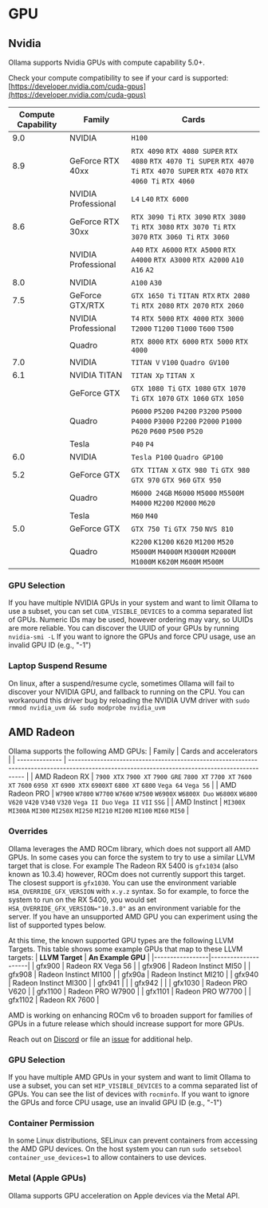 # GPU
## Nvidia
Ollama supports Nvidia GPUs with compute capability 5.0+.

Check your compute compatibility to see if your card is supported:
[https://developer.nvidia.com/cuda-gpus](https://developer.nvidia.com/cuda-gpus)

| Compute Capability | Family              | Cards                                                                                                       |
| ------------------ | ------------------- | ----------------------------------------------------------------------------------------------------------- |
| 9.0                | NVIDIA              | `H100`                                                                                                      |
| 8.9                | GeForce RTX 40xx    | `RTX 4090` `RTX 4080 SUPER` `RTX 4080` `RTX 4070 Ti SUPER` `RTX 4070 Ti` `RTX 4070 SUPER` `RTX 4070` `RTX 4060 Ti` `RTX 4060`  |
|                    | NVIDIA Professional | `L4` `L40` `RTX 6000`                                                                                       |
| 8.6                | GeForce RTX 30xx    | `RTX 3090 Ti` `RTX 3090` `RTX 3080 Ti` `RTX 3080` `RTX 3070 Ti` `RTX 3070` `RTX 3060 Ti` `RTX 3060`         |
|                    | NVIDIA Professional | `A40` `RTX A6000` `RTX A5000` `RTX A4000` `RTX A3000` `RTX A2000` `A10` `A16` `A2`                          |
| 8.0                | NVIDIA              | `A100` `A30`                                                                                                |
| 7.5                | GeForce GTX/RTX     | `GTX 1650 Ti` `TITAN RTX` `RTX 2080 Ti` `RTX 2080` `RTX 2070` `RTX 2060`                                    |
|                    | NVIDIA Professional | `T4` `RTX 5000` `RTX 4000` `RTX 3000` `T2000` `T1200` `T1000` `T600` `T500`                                 |
|                    | Quadro              | `RTX 8000` `RTX 6000` `RTX 5000` `RTX 4000`                                                                 |
| 7.0                | NVIDIA              | `TITAN V` `V100` `Quadro GV100`                                                                             |
| 6.1                | NVIDIA TITAN        | `TITAN Xp` `TITAN X`                                                                                        |
|                    | GeForce GTX         | `GTX 1080 Ti` `GTX 1080` `GTX 1070 Ti` `GTX 1070` `GTX 1060` `GTX 1050`                                     |
|                    | Quadro              | `P6000` `P5200` `P4200` `P3200` `P5000` `P4000` `P3000` `P2200` `P2000` `P1000` `P620` `P600` `P500` `P520` |
|                    | Tesla               | `P40` `P4`                                                                                                  |
| 6.0                | NVIDIA              | `Tesla P100` `Quadro GP100`                                                                                 |
| 5.2                | GeForce GTX         | `GTX TITAN X` `GTX 980 Ti` `GTX 980` `GTX 970` `GTX 960` `GTX 950`                                          |
|                    | Quadro              | `M6000 24GB` `M6000` `M5000` `M5500M` `M4000` `M2200` `M2000` `M620`                                        |
|                    | Tesla               | `M60` `M40`                                                                                                 |
| 5.0                | GeForce GTX         | `GTX 750 Ti` `GTX 750` `NVS 810`                                                                            |
|                    | Quadro              | `K2200` `K1200` `K620` `M1200` `M520` `M5000M` `M4000M` `M3000M` `M2000M` `M1000M` `K620M` `M600M` `M500M`  |


### GPU Selection

If you have multiple NVIDIA GPUs in your system and want to limit Ollama to use
a subset, you can set `CUDA_VISIBLE_DEVICES` to a comma separated list of GPUs.
Numeric IDs may be used, however ordering may vary, so UUIDs are more reliable.
You can discover the UUID of your GPUs by running `nvidia-smi -L` If you want to
ignore the GPUs and force CPU usage, use an invalid GPU ID (e.g., "-1")

### Laptop Suspend Resume

On linux, after a suspend/resume cycle, sometimes Ollama will fail to discover
your NVIDIA GPU, and fallback to running on the CPU.  You can workaround this
driver bug by reloading the NVIDIA UVM driver with `sudo rmmod nvidia_uvm &&
sudo modprobe nvidia_uvm`

## AMD Radeon
Ollama supports the following AMD GPUs:
| Family         | Cards and accelerators                                                                                                               |
| -------------- | ---------------------------------------------------------------------------------------------------------------------------------------------- |
| AMD Radeon RX  | `7900 XTX` `7900 XT` `7900 GRE` `7800 XT` `7700 XT` `7600 XT` `7600` `6950 XT` `6900 XTX` `6900XT` `6800 XT` `6800` `Vega 64` `Vega 56`    |
| AMD Radeon PRO | `W7900` `W7800` `W7700` `W7600` `W7500` `W6900X` `W6800X Duo` `W6800X` `W6800` `V620` `V420` `V340` `V320` `Vega II Duo` `Vega II` `VII` `SSG` |
| AMD Instinct   | `MI300X` `MI300A` `MI300` `MI250X` `MI250` `MI210` `MI200` `MI100` `MI60` `MI50`                                                               |

### Overrides
Ollama leverages the AMD ROCm library, which does not support all AMD GPUs. In
some cases you can force the system to try to use a similar LLVM target that is
close.  For example The Radeon RX 5400 is `gfx1034` (also known as 10.3.4)
however, ROCm does not currently support this target. The closest support is
`gfx1030`.  You can use the environment variable `HSA_OVERRIDE_GFX_VERSION` with
`x.y.z` syntax.  So for example, to force the system to run on the RX 5400, you
would set `HSA_OVERRIDE_GFX_VERSION="10.3.0"` as an environment variable for the
server.  If you have an unsupported AMD GPU you can experiment using the list of
supported types below.

At this time, the known supported GPU types are the following LLVM Targets.
This table shows some example GPUs that map to these LLVM targets:
| **LLVM Target** | **An Example GPU** |
|-----------------|---------------------|
| gfx900 | Radeon RX Vega 56 |
| gfx906 | Radeon Instinct MI50 |
| gfx908 | Radeon Instinct MI100 |
| gfx90a | Radeon Instinct MI210 |
| gfx940 | Radeon Instinct MI300 |
| gfx941 | |
| gfx942 | |
| gfx1030 | Radeon PRO V620 |
| gfx1100 | Radeon PRO W7900 |
| gfx1101 | Radeon PRO W7700 |
| gfx1102 | Radeon RX 7600 |

AMD is working on enhancing ROCm v6 to broaden support for families of GPUs in a
future release which should increase support for more GPUs.

Reach out on [Discord](https://discord.gg/ollama) or file an
[issue](https://github.com/ollama/ollama/issues) for additional help.

### GPU Selection

If you have multiple AMD GPUs in your system and want to limit Ollama to use a
subset, you can set `HIP_VISIBLE_DEVICES` to a comma separated list of GPUs.
You can see the list of devices with `rocminfo`.  If you want to ignore the GPUs
and force CPU usage, use an invalid GPU ID (e.g., "-1")

### Container Permission

In some Linux distributions, SELinux can prevent containers from
accessing the AMD GPU devices.  On the host system you can run 
`sudo setsebool container_use_devices=1` to allow containers to use devices.

### Metal (Apple GPUs)
Ollama supports GPU acceleration on Apple devices via the Metal API.
